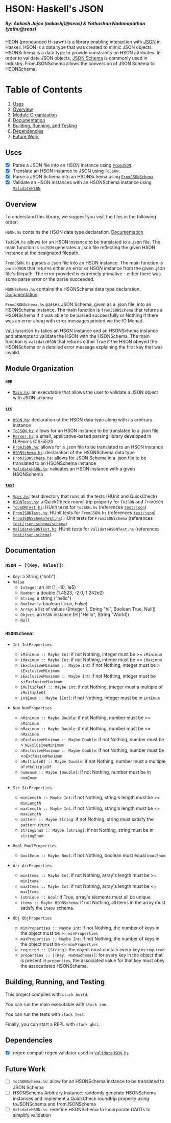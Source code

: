 # HSON: Haskell's JSON
##### By: Aakash Jajoo (aakashj1@seas) & Yathushan Nadanapathan (yathu@seas)

HSON (pronounced H-sawn) is a library enabling interaction with [JSON](https://www.json.org/json-en.html) in Haskell. HSON is a data type that was created to mimic JSON objects. HSONSchema is a data type to provide constraints on HSON attributes. In order to validate JSON objects, [JSON Schema](https://json-schema.org/) is commonly used in industry. FromJSONSchema allows the conversion of JSON Schema to HSONSchema.

# Table of Contents
1. [Uses](#primary-usages)
2. [Overview](#brief-overview)
3. [Module Organization](#module-organization)
4. [Documentation](#documentation)
5. [Building, Running, and Testing](#building-running-and-testing)
6. [Dependencies](#dependencies)
7. [Future Work](#future-work)

## Uses
  - [x] Parse a JSON file into an HSON instance using [`FromJSON`](src/FromJSON.hs). 
  - [x] Translate an HSON instance to JSON using [`ToJSON`](src/ToJSON.hs).
  - [x] Parse a JSON Schema into an HSONSchema using [`FromJSONSchema`](src/FromJSONSchema.hs)
  - [x] Validate an HSON instances with an HSONSchema instance using [`ValidateHSON`](src/ValidateHSON.hs)

## Overview

To understand this library, we suggest you visit the files in the following order:

`HSON.hs` contains the HSON data type declaration. [Documentation](#documentation)

`ToJSON.hs` allows for an HSON instance to be translated to a .json file. The main function is `toJSON` generates a .json file reflecting the given HSON instance at the designated filepath. 

`FromJSON.hs` parses a .json file into an HSON instance. The main function is `parseJSON` that returns either an error or HSON instance from the given .json file's filepath. The error provided is extremely primative - either there was some parse error or the parse succeeded.

`HSONSchema.hs` contains the HSONSchema data type declaration. [Documentation](#documentation)

`FromJSONSchema.hs` parses JSON Schema, given as a .json file, into an HSONSchema instance. The main function is `fromJSONSchema` that returns  a HSONSchema if it was able to be parsed successfully or Nothing if there was an error along with error messages printed via the IO Monad.

`ValidateHSON.hs` takes an HSON instance and an HSONSchema instance and attempts to validate the HSON with the HSONSchema. The main function is `validateHSON` that returns either True if the HSON obeyed the HSONSchema or a detailed error message explaining the first key that was invalid. 

## Module Organization

#### [`app`](/app/)
* [`Main.hs`](app/Main.hs): an executable that allows the user to validate a JSON object with JSON schema

#### [`src`](/src/)
* [`HSON.hs`](src/HSON.hs): declaration of the HSON data type along with its arbitrary instance
* [`ToJSON.hs`](src/ToJSON.hs): allows for an HSON instance to be translated to a .json file
* [`Parser.hs`](src/Parser.hs): a small, applicative-based parsing library developed in U.Penn's CIS-5520
* [`FromJSON.hs`](src/FromJSON.hs): allows for a .json file to be translated to an HSON instance
* [`HSONSchema.hs`](src/HSONSchema.hs): declaration of the HSONSchema data type
* [`FromJSONSchema.hs`](src/FromJSONSchema.hs): allows for JSON Schema in a .json file to be translated to an HSONSchema instance
* [`ValidateHSON.hs`](src/ValidateHSON.hs): validates an HSON instance with a given HSONSchema

#### [`test`](/test/)
* [`Spec.hs`](test/Spec.hs): test directory that runs all the tests (HUnit and QuickCheck)
* [`HSONTest.hs`](test/HSONTest.hs): a QuickCheck round-trip property for `ToJSON` and `FromJSON`
* [`ToJSONTest.hs`](test/ToJSONTest.hs): HUnit tests for `ToJSON.hs` (references [`test/json`](test/json/))
* [`FromJSONTest.hs`](test/FromJSONTest.hs): HUnit tests for `FromJSON.hs` (references [`test/json`](test/json/))
* [`FromJSONSchemaTest.hs`](test/FromJSONSchemaTest.hs): HUnit tests for `FromJSONSchema` (references [`test/json-schema/schema`](test/json-schema/schema/))
* [`ValidateHSONTest.hs`](test/ValidateHSONTest.hs): HUnit tests for `ValidateHSONTest.hs` (references [`test/json-schema`](test/json-schema/))

## Documentation

### `HSON ~ [(Key, Value)]`: 
* `Key`: a String ("bob")
* `Value`
   * `Integer`: an Int (1, -10, 1e5)
   * `Number`: a double (1.4523, -2.0, 1.242e2)
   * `String`: a string ("hello")
   * `Boolean`: a boolean (True, False)
   * `Array`: a list of values ([Integer 1, String "hi", Boolean True, Null])
   * `Object`: an `HSON` instance (H ["Hello", String "World])
   * `Null`

### `HSONSchema`: 
* `Int IntProperties`
   * `iMinimum :: Maybe Int`: if not Nothing, integer must be >= `iMinimum`
   * `iMaximum :: Maybe Int`: if not Nothing, integer must be <= `iMaximum`
   * `iExclusiveMinimum :: Maybe Int`: if not Nothing, integer must be > `iExclusiveMinimum`
   * `iExclusiveMaximum :: Maybe Int`: if not Nothing, integer must be <`iExclusiveMaximum`
   * `iMultipleOf :: Maybe Int`: if not Nothing, integer must a multiple of `iMultipleOf`
   * `intEnum :: Maybe [Int]`: if not Nothing, integer must be in `intEnum`

* `Num NumProperties`
   * `nMinimum :: Maybe Double`: if not Nothing, number must be >= `nMinimum`
   * `nMaximum :: Maybe Double`: if not Nothing, number must be <= `nMaximum`
   * `nExclusiveMinimum :: Maybe Double`: if not Nothing, number must be > `nExclusiveMinimum`
   * `nExclusiveMaximum :: Maybe Double`: if not Nothing, number must be <`nExclusiveMaximum`
   * `nMultipleOf :: Maybe Double`: if not Nothing, number must a multiple of `nMultipleOf`
   * `numEnum :: Maybe [Double]`: if not Nothing, number must be in `numEnum`

* `Str StrProperties`
   * `minLength :: Maybe Int`: if not Nothing, string's length must be >= `minLength`
   * `maxLength :: Maybe Int`: if not Nothing, string's length must be <= `maxLength`
   * `pattern :: Maybe String`: if not Nothing, string must satisfy the `pattern` regex
   * `stringEnum :: Maybe [String]`: if not Nothing, string must be in `stringEnum`

* `Bool BoolProperties`
   * `boolEnum :: Maybe Bool`: if not Nothing, boolean must equal `boolEnum`

* `Arr ArrProperties`
   * `minItems :: Maybe Int`: if not Nothing, array's length must be >= `minItems`
   * `maxItems :: Maybe Int`: if not Nothing, array's length must be <= `maxItems`
   * `isUnique :: Bool`: if True, array's elements must all be unique
   * `items :: Maybe HSONSchema`: if not Nothing, all items in the array must satisfy the `items` schema.

* `Obj ObjProperties`
   * `minProperties :: Maybe Int`: if not Nothing, the number of keys in the object must be >= `minProperties`
   * `maxProperties :: Maybe Int`: if not Nothing, the number of keys in the object must be <= `maxProperties`
   * `required :: [String]`: the object must contain every key in `required`
   * `properties :: [(Key, HSONSchema)]`: for every key in the object that is present in `properties`, the associated value for that key must obey the assocatiated HSONSchema. 
   
## Building, Running, and Testing

This project compiles with `stack build`. 

You can run the main executable with `stack run`.

You can run the tests with `stack test`. 

Finally, you can start a REPL with `stack ghci`.

## Dependencies
  - [x] regex-compat: regex validator used in [`ValidateHSON.hs`](src/ValidateHSON.hs)

## Future Work
  - [ ] `toJSONSchema.hs`: allow for an HSONSchema instance to be translated to JSON Schema
  - [ ] HSONSchema Arbitrary Instance: randomly generate HSONSchema instances and implement a QuickCheck roundtrip property using toJSONSchema and fromJSONSchema
  - [ ] `ValidateHSON.hs`: redefine HSONSchema to incorporate GADTs to simplify validation